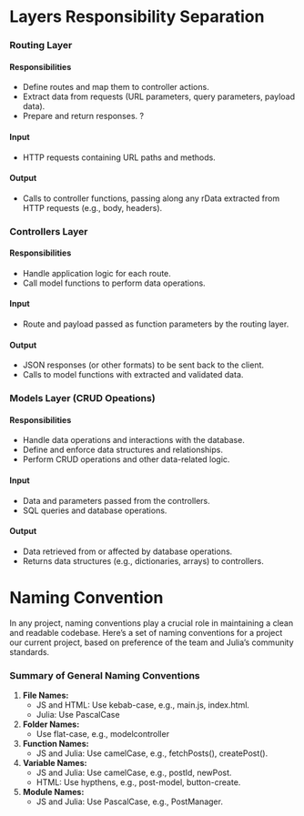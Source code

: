 # Layers Responsibility Separation

### Routing Layer

#### Responsibilities

- Define routes and map them to controller actions.
- Extract data from requests (URL parameters, query parameters, payload data).
- Prepare and return responses. ?

#### Input

- HTTP requests containing URL paths and methods.

#### Output

- Calls to controller functions, passing along any rData extracted from HTTP requests (e.g., body, headers).

### Controllers Layer

#### Responsibilities

- Handle application logic for each route.
- Call model functions to perform data operations.

#### Input

- Route and payload passed as function parameters by the routing layer.

#### Output

- JSON responses (or other formats) to be sent back to the client.
- Calls to model functions with extracted and validated data.

### Models Layer (CRUD Opeations)

#### Responsibilities

- Handle data operations and interactions with the database.
- Define and enforce data structures and relationships.
- Perform CRUD operations and other data-related logic.

#### Input

- Data and parameters passed from the controllers.
- SQL queries and database operations.

#### Output

- Data retrieved from or affected by database operations.
- Returns data structures (e.g., dictionaries, arrays) to controllers.

# Naming Convention

In any project, naming conventions play a crucial role in maintaining a clean and readable codebase. Here’s a set of naming conventions for a project our current project, based on preference of the team and Julia’s community standards.

### Summary of General Naming Conventions

1. **File Names:**
    - JS and HTML: Use kebab-case, e.g., main.js, index.html.
    - Julia: Use PascalCase
2. **Folder Names:**
    - Use flat-case, e.g., modelcontroller
3. **Function Names:**
    - JS and Julia: Use camelCase, e.g., fetchPosts(), createPost().
4. **Variable Names:**
    - JS and Julia: Use camelCase, e.g., postId, newPost.
    - HTML: Use hypthens, e.g., post-model, button-create.
5. **Module Names:**
    - JS and Julia: Use PascalCase, e.g., PostManager.

